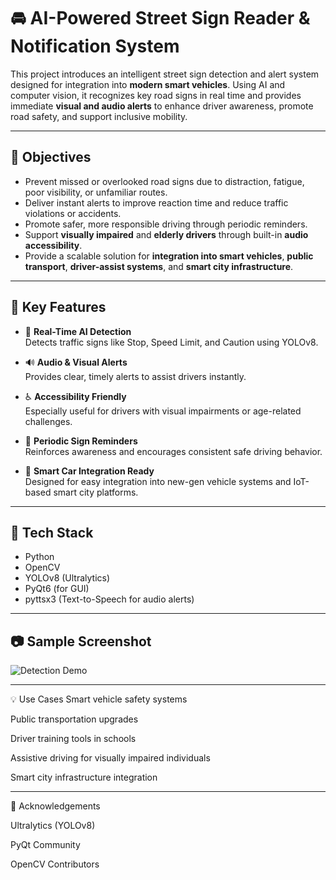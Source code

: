 # 🚘 AI-Powered Street Sign Reader & Notification System

This project introduces an intelligent street sign detection and alert system designed for integration into **modern smart vehicles**. Using AI and computer vision, it recognizes key road signs in real time and provides immediate **visual and audio alerts** to enhance driver awareness, promote road safety, and support inclusive mobility.

---

## 🎯 Objectives

- Prevent missed or overlooked road signs due to distraction, fatigue, poor visibility, or unfamiliar routes.
- Deliver instant alerts to improve reaction time and reduce traffic violations or accidents.
- Promote safer, more responsible driving through periodic reminders.
- Support **visually impaired** and **elderly drivers** through built-in **audio accessibility**.
- Provide a scalable solution for **integration into smart vehicles**, **public transport**, **driver-assist systems**, and **smart city infrastructure**.

---

## 🚀 Key Features

- 🧠 **Real-Time AI Detection**  
  Detects traffic signs like Stop, Speed Limit, and Caution using YOLOv8.

- 🔊 **Audio & Visual Alerts**  
  Provides clear, timely alerts to assist drivers instantly.

- ♿ **Accessibility Friendly**  
  Especially useful for drivers with visual impairments or age-related challenges.

- 🔁 **Periodic Sign Reminders**  
  Reinforces awareness and encourages consistent safe driving behavior.

- 🚗 **Smart Car Integration Ready**  
  Designed for easy integration into new-gen vehicle systems and IoT-based smart city platforms.

---

## 🧰 Tech Stack

- Python  
- OpenCV  
- YOLOv8 (Ultralytics)  
- PyQt6 (for GUI)  
- pyttsx3 (Text-to-Speech for audio alerts)

---

## 📷 Sample Screenshot

![Detection Demo](images/test1.png)


---
💡 Use Cases
Smart vehicle safety systems

Public transportation upgrades

Driver training tools in schools

Assistive driving for visually impaired individuals

Smart city infrastructure integration

---

🙏 Acknowledgements

Ultralytics (YOLOv8)

PyQt Community

OpenCV Contributors

